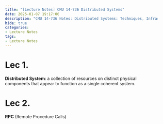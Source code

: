 ```yaml
---
title: "[Lecture Notes] CMU 14-736 Distributed Systems"
date: 2025-01-07 19:17:06
description: "CMU 14-736 Notes: Distributed Systems: Techniques, Infrastructure and Services"
hide: true
categories:
- Lecture Notes
tags:
- Lecture Notes
---
```


# Lec 1.

**Distributed System**: a collection of resources on distinct physical components that appear to function as a single coherent system.

# Lec 2.

**RPC** (Remote Procedure Calls)
